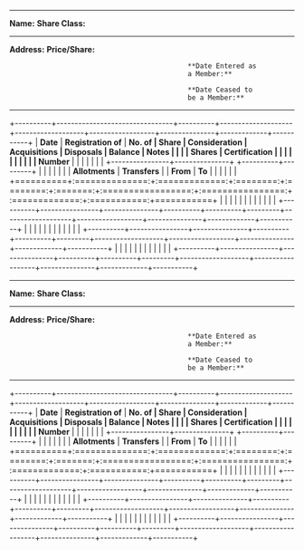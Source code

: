   ------------------------------------------------------------------------------
  **Name:**                                     **Share Class:**   
  -------------- ------------------------------ ------------------ -------------
  **Address:**                                  **Price/Share:**   

                                                **Date Entered as  
                                                a Member:**        

                                                **Date Ceased to   
                                                be a Member:**     
  ------------------------------------------------------------------------------

+----------+--------------------------------+----------+--------------------+-------------------+------------------+---------------+-------------+-----------+
| **Date** | **Registration of**            | **No. of | **Share            | **Consideration** | **Acquisitions** | **Disposals** | **Balance** | **Notes** |
|          |                                | Shares** | Certification      |                   |                  |               |             |           |
|          |                                |          | Number**           |                   |                  |               |             |           |
|          +----------------+---------------+          +----------+---------+                   |                  |               |             |           |
|          | **Allotments** | **Transfers** |          | **From** | **To**  |                   |                  |               |             |           |
+==========+:==============:+:=============:+:========:+:========:+:=======:+:=================:+:================:+:=============:+:===========:+===========+
|          |                |               |          |          |         |                   |                  |               |             |           |
+----------+----------------+---------------+----------+----------+---------+-------------------+------------------+---------------+-------------+-----------+
|          |                |               |          |          |         |                   |                  |               |             |           |
+----------+----------------+---------------+----------+----------+---------+-------------------+------------------+---------------+-------------+-----------+
|          |                |               |          |          |         |                   |                  |               |             |           |
+----------+----------------+---------------+----------+----------+---------+-------------------+------------------+---------------+-------------+-----------+

  ------------------------------------------------------------------------------
  **Name:**                                     **Share Class:**   
  -------------- ------------------------------ ------------------ -------------
  **Address:**                                  **Price/Share:**   

                                                **Date Entered as  
                                                a Member:**        

                                                **Date Ceased to   
                                                be a Member:**     
  ------------------------------------------------------------------------------

+----------+--------------------------------+----------+--------------------+-------------------+------------------+---------------+-------------+-----------+
| **Date** | **Registration of**            | **No. of | **Share            | **Consideration** | **Acquisitions** | **Disposals** | **Balance** | **Notes** |
|          |                                | Shares** | Certification      |                   |                  |               |             |           |
|          |                                |          | Number**           |                   |                  |               |             |           |
|          +----------------+---------------+          +----------+---------+                   |                  |               |             |           |
|          | **Allotments** | **Transfers** |          | **From** | **To**  |                   |                  |               |             |           |
+==========+:==============:+:=============:+:========:+:========:+:=======:+:=================:+:================:+:=============:+:===========:+===========+
|          |                |               |          |          |         |                   |                  |               |             |           |
+----------+----------------+---------------+----------+----------+---------+-------------------+------------------+---------------+-------------+-----------+
|          |                |               |          |          |         |                   |                  |               |             |           |
+----------+----------------+---------------+----------+----------+---------+-------------------+------------------+---------------+-------------+-----------+
|          |                |               |          |          |         |                   |                  |               |             |           |
+----------+----------------+---------------+----------+----------+---------+-------------------+------------------+---------------+-------------+-----------+
